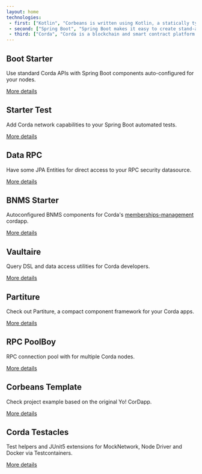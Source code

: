 ```yaml
---
layout: home
technologies:
 - first: ["Kotlin", "Corbeans is written using Kotlin, a statically typed programming language that runs on the JVM and works seamlessly with either Kotlin or Java-based apps."]
 - second: ["Spring Boot", "Spring Boot makes it easy to create stand-alone, production-grade Spring based Applications that you can 'just run'."]
 - third: ["Corda", "Corda is a blockchain and smart contract platform. As a blockchain platform Corda allows parties to transact directly, with value. Smart contracts allow Corda to do this using complex agreements and any asset type."]
---
```


<div class="row">
	<div class="col-md-4">
		<div class="panel panel-info">
		  <div class="panel-heading text-center"><h2>Boot Starter</h2></div>
		  <div class="panel-body">
			<p>Use standard Corda APIs with Spring Boot components auto-configured for your nodes.</p>
		  </div>
		  <div class="panel-footer text-right"><a href="docs/getting-started.html">More details</a></div>
		</div>
	</div>
	<div class="col-md-4">
		<div class="panel panel-info">
		  <div class="panel-heading text-center"><h2>Starter Test</h2></div>
		  <div class="panel-body">
			<p>Add Corda network capabilities to your Spring Boot automated tests.</p>
		  </div>
		  <div class="panel-footer text-right"><a href="docs/starter-test.html">More details</a></div>
		</div>
	</div>
	<div class="col-md-4">
		<div class="panel panel-info">
		  <div class="panel-heading text-center"><h2>Data RPC</h2></div>
		  <div class="panel-body">
			<p>Have some JPA Entities for direct access to your RPC security datasource.</p>
		  </div>
		  <div class="panel-footer text-right"><a href="docs/data-rpc.html">More details</a></div>
		</div>
	</div>
</div>
<div class="row">
	<div class="col-md-4">
		<div class="panel panel-info">
		  <div class="panel-heading text-center"><h2>BNMS Starter</h2></div>
		  <div class="panel-body">
			<p>Autoconfigured BNMS components for Corda's 
			<a href="https://github.com/manosbatsis/corda-solutions/tree/master/bn-apps/memberships-management">memberships-management</a> 
			cordapp.</p>
		  </div>
		  <div class="panel-footer text-right"><a href="docs/starter-bnms.html">More details</a></div>
		</div>
	</div>
	<div class="col-md-4">
		<div class="panel panel-success">
		  <div class="panel-heading text-center"><h2>Vaultaire</h2></div>
		  <div class="panel-body">
			<p>Query DSL and data access utilities for Corda developers.</p>
		  </div>
		  <div class="panel-footer text-right"><a href="https://manosbatsis.github.io/vaultaire/">More details</a></div>
		</div>
	</div>
	<div class="col-md-4">
		<div class="panel panel-success">
		  <div class="panel-heading text-center"><h2>Partiture</h2></div>
		  <div class="panel-body">
			<p>Check out Partiture, a compact component framework for your Corda apps.</p>
		  </div>
		  <div class="panel-footer text-right"><a href="https://manosbatsis.github.io/partiture/">More details</a></div>
		</div>
	</div>
</div>
<div class="row">
	<div class="col-md-4">
		<div class="panel panel-success">
		  <div class="panel-heading text-center"><h2>RPC PoolBoy</h2></div>
		  <div class="panel-body">
			<p>RPC connection pool with for multiple Corda nodes.</p>
		  </div>
		  <div class="panel-footer text-right"><a href="https://manosbatsis.github.io/corda-rpc-poolboy/">More details</a></div>
		</div>
	</div>
	<div class="col-md-4">
		<div class="panel panel-info">
		  <div class="panel-heading text-center"><h2>Corbeans Template</h2></div>
		  <div class="panel-body">
			<p>Check project example based on the original Yo! CorDapp.</p>
		  </div>
		  <div class="panel-footer text-right"><a href="docs/project-template.html">More details</a></div>
		</div>
	</div>
	<div class="col-md-4">
		<div class="panel panel-success">
		  <div class="panel-heading text-center"><h2>Corda Testacles</h2></div>
		  <div class="panel-body">
			<p>Test helpers and JUnit5 extensions for MockNetwork, Node Driver and Docker via Testcontainers.</p>
		  </div>
		  <div class="panel-footer text-right"><a href="https://manosbatsis.github.io/corda-testacles/">More details</a></div>
		</div>
	</div>
</div>
